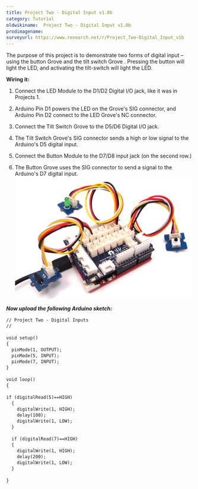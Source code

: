 ```yaml
---
title: Project Two - Digital Input v1.0b
category: Tutorial
oldwikiname:  Project Two - Digital Input v1.0b
prodimagename:
surveyurl: https://www.research.net/r/Project_Two-Digital_Input_v1b
---
```


The purpose of this project is to demonstrate two forms of digital input – using the button Grove and the tilt switch Grove . Pressing the button will light the LED, and activating the tilt-switch will light the LED.

**Wiring it:**

1.  Connect the LED Module to the D1/D2 Digital I/O jack, like it was in Projects 1.

2.  Arduino Pin D1 powers the LED on the Grove's SIG connector, and Arduino Pin D2 connect to the LED Grove's NC connector.

3.  Connect the Tilt Switch Grove to the D5/D6 Digital I/O jack.

4.  The Tilt Switch Grove's SIG connector sends a high or low signal to the Arduino's D5 digital input.

5.  Connect the Button Module to the D7/D8 input jack (on the second row.)

6.  The Button Grove uses the SIG connector to send a signal to the Arduino's D7 digital input.
![](https://github.com/SeeedDocument/Project_Two-Digital_Input_v1.0b/raw/master/img/Digitalv1.0b.jpg)

_**Now upload the following Arduino sketch:**_
```
// Project Two - Digital Inputs
//

void setup()
{
  pinMode(1, OUTPUT);
  pinMode(5, INPUT);
  pinMode(7, INPUT);
}

void loop()
{

if (digitalRead(5)==HIGH)
  {
    digitalWrite(1, HIGH);
    delay(100);
    digitalWrite(1, LOW);
  }

  if (digitalRead(7)==HIGH)
  {
    digitalWrite(1, HIGH);
    delay(200);
    digitalWrite(1, LOW);
  }

}
```

